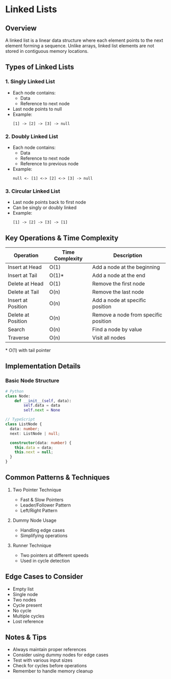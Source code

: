 # Linked Lists

## Overview

A linked list is a linear data structure where each element points to the next element forming a sequence. Unlike arrays, linked list elements are not stored in contiguous memory locations.

## Types of Linked Lists

### 1. Singly Linked List

- Each node contains:
  - Data
  - Reference to next node
- Last node points to null
- Example:
  ```
  [1] -> [2] -> [3] -> null
  ```

### 2. Doubly Linked List

- Each node contains:
  - Data
  - Reference to next node
  - Reference to previous node
- Example:
  ```
  null <- [1] <-> [2] <-> [3] -> null
  ```

### 3. Circular Linked List

- Last node points back to first node
- Can be singly or doubly linked
- Example:
  ```
  [1] -> [2] -> [3] -> [1]
  ```

## Key Operations & Time Complexity

| Operation          | Time Complexity | Description                          |
| ------------------ | --------------- | ------------------------------------ |
| Insert at Head     | O(1)            | Add a node at the beginning          |
| Insert at Tail     | O(1)\*          | Add a node at the end                |
| Delete at Head     | O(1)            | Remove the first node                |
| Delete at Tail     | O(n)            | Remove the last node                 |
| Insert at Position | O(n)            | Add a node at specific position      |
| Delete at Position | O(n)            | Remove a node from specific position |
| Search             | O(n)            | Find a node by value                 |
| Traverse           | O(n)            | Visit all nodes                      |

\* O(1) with tail pointer

## Implementation Details

### Basic Node Structure

```python
# Python
class Node:
    def __init__(self, data):
        self.data = data
        self.next = None
```

```typescript
// TypeScript
class ListNode {
  data: number;
  next: ListNode | null;

  constructor(data: number) {
    this.data = data;
    this.next = null;
  }
}
```

## Common Patterns & Techniques

1. Two Pointer Technique
   - Fast & Slow Pointers
   - Leader/Follower Pattern
   - Left/Right Pattern
2. Dummy Node Usage

   - Handling edge cases
   - Simplifying operations

3. Runner Technique
   - Two pointers at different speeds
   - Used in cycle detection

## Edge Cases to Consider

- Empty list
- Single node
- Two nodes
- Cycle present
- No cycle
- Multiple cycles
- Lost reference

## Notes & Tips

- Always maintain proper references
- Consider using dummy nodes for edge cases
- Test with various input sizes
- Check for cycles before operations
- Remember to handle memory cleanup
